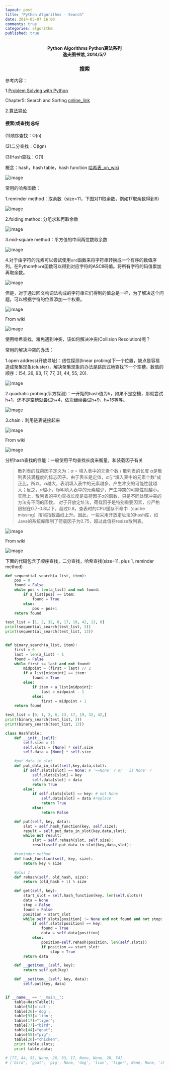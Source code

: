 ```yaml
---
layout: post
title: "Python Algorithms - Search"
date: 2014-05-07 16:00
comments: true
categories: algorithm
published: true
---
```


**<center>Python Algorithms Python算法系列</center>**
**<center>逸夫图书馆, 2014/5/7</center>**

### <center>搜索</center>

参考内容：

1.[Problem Solving with Python](http://interactivepython.org/courselib/static/pythonds/index.html)

Chapter5: Search and Sorting [online_link](http://interactivepython.org/courselib/static/pythonds/SortSearch/searching.html#searching)

2.[算法导论](http://en.wikipedia.org/wiki/Introduction_to_Algorithms)

#### 搜索(或查找)总结

(1)顺序查找：O(n)

(2)二分查找：O(lgn)

(3)Hash查找：O(1)

概念：hash，hash table，hash function [哈希表_on_wiki](http://zh.wikipedia.org/wiki/%E5%93%88%E5%B8%8C%E8%A1%A8#.E5.A4.84.E7.90.86.E7.A2.B0.E6.92.9E)

![image](http://hujiaweibujidao.github.io/images/201405/hashbasics.png)  

常用的哈希函数：

1.reminder method：取余数（size=11，下图对11取余数，例如17取余数得到6）

![image](http://hujiaweibujidao.github.io/images/201405/reminder.png)

2.folding method: 分组求和再取余数

![image](http://hujiaweibujidao.github.io/images/201405/folding.png)

3.mid-square method：平方值的中间两位数取余数

![image](http://hujiaweibujidao.github.io/images/201405/mid-square.png)

4.对于由字符的元素可以尝试使用`ord`函数来将字符串转换成一个有序的数值序列。在Python中`ord`函数可以得到对应字符的ASCII码值。将所有字符的码值累加再取余数。

![image](http://hujiaweibujidao.github.io/images/201405/stringord1.png)

但是，对于通过回文构词法构成的字符串它们得到的值总是一样，为了解决这个问题，可以根据字符的位置添加一个权重。

![image](http://hujiaweibujidao.github.io/images/201405/stringord2.png)

From wiki

![image](http://hujiaweibujidao.github.io/images/201405/hashfun.png)   

使用哈希查找，难免遇到冲突，该如何解决冲突(Collision Resolution)呢？

常用的解决冲突的办法：

1.open address(开放寻址)：线性探测(linear probing)下一个位置，缺点是容易造成聚集现象(cluster)，解决聚集现象的办法是跳跃式地查找下一个空槽。数值的顺序：(54, 26, 93, 17, 77, 31, 44, 55, 20).

![image](http://hujiaweibujidao.github.io/images/201405/linearprob.png)

2.quadratic probing(平方探测)：一开始的hash值为h，如果不是空槽，那就尝试h+1，还不是空槽就尝试h+4，依次继续尝试h+9，h+16等等。

![image](http://hujiaweibujidao.github.io/images/201405/quadraticprob.png)

3.chain：利用链表链接起来

![image](http://hujiaweibujidao.github.io/images/201405/chain.png)

From wiki

![image](http://hujiaweibujidao.github.io/images/201405/hashcollision.png)   

分析hash查找的性能：一般使用平均查找长度来衡量，和装载因子有关

> 散列表的载荷因子定义为：$\alpha$ = 填入表中的元素个数 / 散列表的长度
> $\alpha$是散列表装满程度的标志因子。由于表长是定值，$\alpha$与“填入表中的元素个数”成正比，所以，$\alpha$越大，表明填入表中的元素越多，产生冲突的可能性就越大；反之，$\alpha$越小，标明填入表中的元素越少，产生冲突的可能性就越小。实际上，散列表的平均查找长度是载荷因子$\alpha$的函数，只是不同处理冲突的方法有不同的函数。
> 对于开放定址法，荷载因子是特别重要因素，应严格限制在0.7-0.8以下。超过0.8，查表时的CPU缓存不命中（cache missing）按照指数曲线上升。因此，一些采用开放定址法的hash库，如Java的系统库限制了荷载因子为0.75，超过此值将resize散列表。

![image](http://hujiaweibujidao.github.io/images/201405/hashanalysis.png)

From wiki

![image](http://hujiaweibujidao.github.io/images/201405/hashefficiency.png)   

下面的代码包含了顺序查找，二分查找，哈希查找(size=11, plus 1, reminder method)

```python
def sequential_search(a_list, item):
    pos = 0
    found = False
    while pos < len(a_list) and not found:
        if a_list[pos] == item:
            found = True
        else:
            pos = pos+1
    return found

test_list = [1, 2, 32, 8, 17, 19, 42, 13, 0]
print(sequential_search(test_list, 3))
print(sequential_search(test_list, 13))


def binary_search(a_list, item):
    first = 0
    last = len(a_list) - 1
    found = False
    while first <= last and not found:
        midpoint = (first + last) // 2
        if a_list[midpoint] == item:
            found = True
        else:
            if item < a_list[midpoint]:
                last = midpoint - 1
            else:
                first = midpoint + 1
    return found

test_list = [0, 1, 2, 8, 13, 17, 19, 32, 42,]
print(binary_search(test_list, 3))
print(binary_search(test_list, 13))

class HashTable:
    def __init__(self):
        self.size = 11
        self.slots = [None] * self.size
        self.data = [None] * self.size

    #put data in slot
    def put_data_in_slot(self,key,data,slot):
        if self.slots[slot] == None: # '==None' ? or  'is None' ?
            self.slots[slot] = key
            self.data[slot] = data
            return True
        else:
            if self.slots[slot] == key: # not None
                self.data[slot] = data #replace
                return True
            else:
                return False

    def put(self, key, data):
        slot = self.hash_function(key, self.size);
        result = self.put_data_in_slot(key,data,slot);
        while not result:
            slot = self.rehash(slot, self.size);
            result=self.put_data_in_slot(key,data,slot);

    #reminder method
    def hash_function(self, key, size):
        return key % size

    #plus 1
    def rehash(self, old_hash, size):
        return (old_hash + 1) % size

    def get(self, key):
        start_slot = self.hash_function(key, len(self.slots))
        data = None
        stop = False
        found = False
        position = start_slot
        while self.slots[position] != None and not found and not stop:
            if self.slots[position] == key:
                found = True
                data = self.data[position]
            else:
                position=self.rehash(position, len(self.slots))
                if position == start_slot:
                    stop = True
        return data

    def __getitem__(self, key):
        return self.get(key)

    def __setitem__(self, key, data):
        self.put(key, data)


if __name__ == '__main__':
    table=HashTable();
    table[54]='cat';
    table[26]='dog';
    table[93]='lion';
    table[17]="tiger";
    table[77]="bird";
    table[44]="goat";
    table[55]="pig";
    table[20]="chicken";
    print table.slots;
    print table.data;
    
# [77, 44, 55, None, 26, 93, 17, None, None, 20, 54]
# ['bird', 'goat', 'pig', None, 'dog', 'lion', 'tiger', None, None, 'chicken', 'cat']
```
